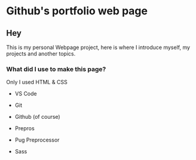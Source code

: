 # Github's portfolio web page

## Hey

This is my personal Webpage project, here is where I introduce myself, my projects and another topics.

### What did I use to make this page?
Only I used HTML & CSS

+ VS Code
+ Git 
+ Github (of course)

+ Prepros
+ Pug Preprocessor
+ Sass



